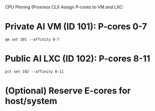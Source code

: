 CPU Pinning (Proxmox CLI)
Assign P-cores to VM and LXC:

# Private AI VM (ID 101): P-cores 0-7
`qm set 101 --affinity 0-7`

# Public AI LXC (ID 102): P-cores 8-11
`pct set 102 --affinity 8-11`

# (Optional) Reserve E-cores for host/system
